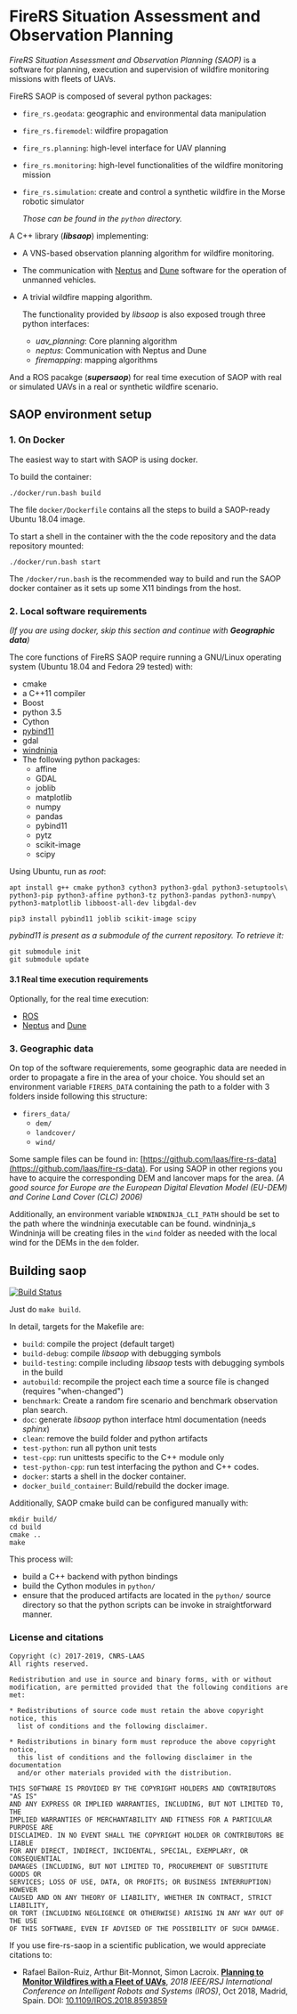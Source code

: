 # FireRS Situation Assessment and Observation Planning

*FireRS Situation Assessment and Observation Planning (SAOP)* is a software for planning, execution and supervision of wildfire monitoring missions with fleets of UAVs.

FireRS SAOP is composed of several python packages:

 - ```fire_rs.geodata```: geographic and environmental data manipulation
 - ```fire_rs.firemodel```: wildfire propagation
 - ```fire_rs.planning```: high-level interface for UAV planning
 - ```fire_rs.monitoring```: high-level functionalities of the wildfire monitoring mission 
 - ```fire_rs.simulation```: create and control a synthetic wildfire in the Morse robotic simulator
 
   *Those can be found in the ```python``` directory.*

A C++ library (___libsaop___) implementing:
 - A VNS-based observation planning algorithm for wildfire monitoring.
 - The communication with [Neptus](https://github.com/LSTS/neptus) and [Dune](https://github.com/LSTS/dune) software for the operation of unmanned vehicles.
 - A trivial wildfire mapping algorithm.
 
   The functionality provided by _libsaop_ is also exposed trough three python interfaces:
   - *uav_planning*: Core planning algorithm
   - *neptus*: Communication with Neptus and Dune
   - *firemapping*: mapping algorithms
 
And a ROS pacakge (___supersaop___) for real time execution of SAOP with real or simulated UAVs in a real or synthetic wildfire scenario.

## SAOP environment setup

### 1. On Docker
The easiest way to start with SAOP is using docker.

To build the container:

    ./docker/run.bash build

The file `docker/Dockerfile` contains all the steps to build a SAOP-ready Ubuntu 18.04 image.

To start a shell in the container with the the code repository and the data repository mounted:

    ./docker/run.bash start

The `/docker/run.bash` is the recommended way to build and run the SAOP docker container as it sets up some X11 bindings from the host.

### 2. Local software requirements

_(If you are using docker, skip this section and continue with **Geographic data**)_

The core functions of FireRS SAOP require running a GNU/Linux operating system (Ubuntu 18.04 and Fedora 29 tested) with:

 - cmake
 - a C++11 compiler
 - Boost
 - python 3.5
 - Cython
 - [pybind11](https://github.com/pybind/pybind11/)
 - gdal
 - [windninja](https://github.com/firelab/windninja)
 - The following python packages:
    * affine
    * GDAL
    * joblib
    * matplotlib
    * numpy
    * pandas
    * pybind11
    * pytz
    * scikit-image
    * scipy

Using Ubuntu, run as *root*:

    apt install g++ cmake python3 cython3 python3-gdal python3-setuptools\
    python3-pip python3-affine python3-tz python3-pandas python3-numpy\
    python3-matplotlib libboost-all-dev libgdal-dev
    
    pip3 install pybind11 joblib scikit-image scipy

*pybind11 is present as a submodule of the current repository. To retrieve it:*

    git submodule init
    git submodule update
    
#### 3.1 Real time execution  requirements

Optionally, for the real time execution:

 - [ROS](http://www.ros.org/)
 - [Neptus](https://github.com/lsts/neptus) and [Dune](https://github.com/lsts/dune) 
    
### 3. Geographic data

On top of the software requierements, some geographic data are needed in order to propagate a fire in the area of your choice.
You should set an environment variable ```FIRERS_DATA``` containing the path to a folder with 3 folders inside following this structure:

 - ```firers_data/```
   - ```dem/```
   - ```landcover/```
   - ```wind/```

Some sample files can be found in: [https://github.com/laas/fire-rs-data](https://github.com/laas/fire-rs-data).
For using SAOP in other regions you have to acquire the corresponding DEM and lancover maps for the area.
*(A good source for Europe are the European Digital Elevation Model (EU-DEM) and Corine Land Cover (CLC) 2006)*

Additionally, an environment variable ```WINDNINJA_CLI_PATH``` should be set to the path where the windninja executable can be found.
windninja_s 
Windninja will be creating files in the ```wind``` folder as needed with the local wind for the DEMs in the ```dem``` folder. 

## Building saop
[![Build Status](https://travis-ci.org/laas/fire-rs-saop.svg?branch=master)](https://travis-ci.org/laas/fire-rs-saop)

Just do `make build`.

In detail, targets for the Makefile are:

- `build`: compile the project (default target)
- `build-debug`: compile *libsaop* with debugging symbols
- `build-testing`: compile including *libsaop* tests with debugging symbols in the build
- `autobuild`: recompile the project each time a source file is changed (requires "when-changed")
- `benchmark`: Create a random fire scenario and benchmark observation plan search.
- `doc`: generate *libsaop* python interface html documentation (needs *sphinx*)
- `clean`: remove the build folder and python artifacts
- `test-python`: run all python unit tests
- `test-cpp`: run unittests specific to the C++ module only
- `test-python-cpp`: run test interfacing the python and C++ codes.
- `docker`: starts a shell in the docker container.
- `docker_build_container`: Build/rebuild the docker image. 

Additionally, SAOP cmake build can be configured manually with:

    mkdir build/
    cd build
    cmake ..
    make

This process will:
 - build a C++ backend with python bindings
 - build the Cython modules in `python/`
 - ensure that the produced artifacts are located in the `python/` source directory so that the python scripts can be invoke in straightforward manner.

### License and citations

    Copyright (c) 2017-2019, CNRS-LAAS
    All rights reserved.
    
    Redistribution and use in source and binary forms, with or without
    modification, are permitted provided that the following conditions are met:
    
    * Redistributions of source code must retain the above copyright notice, this
      list of conditions and the following disclaimer.
    
    * Redistributions in binary form must reproduce the above copyright notice,
      this list of conditions and the following disclaimer in the documentation
      and/or other materials provided with the distribution.
    
    THIS SOFTWARE IS PROVIDED BY THE COPYRIGHT HOLDERS AND CONTRIBUTORS "AS IS"
    AND ANY EXPRESS OR IMPLIED WARRANTIES, INCLUDING, BUT NOT LIMITED TO, THE
    IMPLIED WARRANTIES OF MERCHANTABILITY AND FITNESS FOR A PARTICULAR PURPOSE ARE
    DISCLAIMED. IN NO EVENT SHALL THE COPYRIGHT HOLDER OR CONTRIBUTORS BE LIABLE
    FOR ANY DIRECT, INDIRECT, INCIDENTAL, SPECIAL, EXEMPLARY, OR CONSEQUENTIAL
    DAMAGES (INCLUDING, BUT NOT LIMITED TO, PROCUREMENT OF SUBSTITUTE GOODS OR
    SERVICES; LOSS OF USE, DATA, OR PROFITS; OR BUSINESS INTERRUPTION) HOWEVER
    CAUSED AND ON ANY THEORY OF LIABILITY, WHETHER IN CONTRACT, STRICT LIABILITY,
    OR TORT (INCLUDING NEGLIGENCE OR OTHERWISE) ARISING IN ANY WAY OUT OF THE USE
    OF THIS SOFTWARE, EVEN IF ADVISED OF THE POSSIBILITY OF SUCH DAMAGE.


If you use fire-rs-saop in a scientific publication, we would appreciate citations to:

 - Rafael Bailon-Ruiz, Arthur Bit-Monnot, Simon Lacroix. [**Planning to Monitor Wildfires with a Fleet of UAVs**](https://hal.laas.fr/hal-01852176), *2018 IEEE/RSJ International Conference on Intelligent Robots and Systems (IROS)*, Oct 2018, Madrid, Spain. DOI: [10.1109/IROS.2018.8593859](https://doi.org/10.1109/IROS.2018.8593859)
